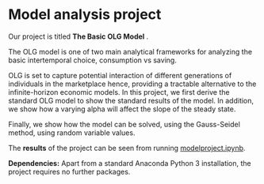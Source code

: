 # Model analysis project

Our project is titled **The Basic OLG Model** .

The OLG model is one of two main analytical frameworks for analyzing the basic intertemporal choice, consumption vs saving.  

OLG is set to capture potential interaction of different generations of individuals in the marketplace hence, providing a tractable alternative to the infinite-horizon economic models. In this project, we first derive the standard OLG model to show the standard results of the model. In addition, we show how a varying alpha will affect the slope of the steady state.

Finally, we show how the model can be solved, using the Gauss-Seidel method, using random variable values. 

The **results** of the project can be seen from running [modelproject.ipynb](modelproject.ipynb).

**Dependencies:** Apart from a standard Anaconda Python 3 installation, the project requires no further packages.